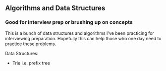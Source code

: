 ## Algorithms and Data Structures
### Good for interview prep or brushing up on concepts
This is a bunch of data structures and algorithms I've been practicing for interviewing preparation. Hopefully this can help those who one day need to practice these problems.

Data Structures:
* Trie i.e. prefix tree